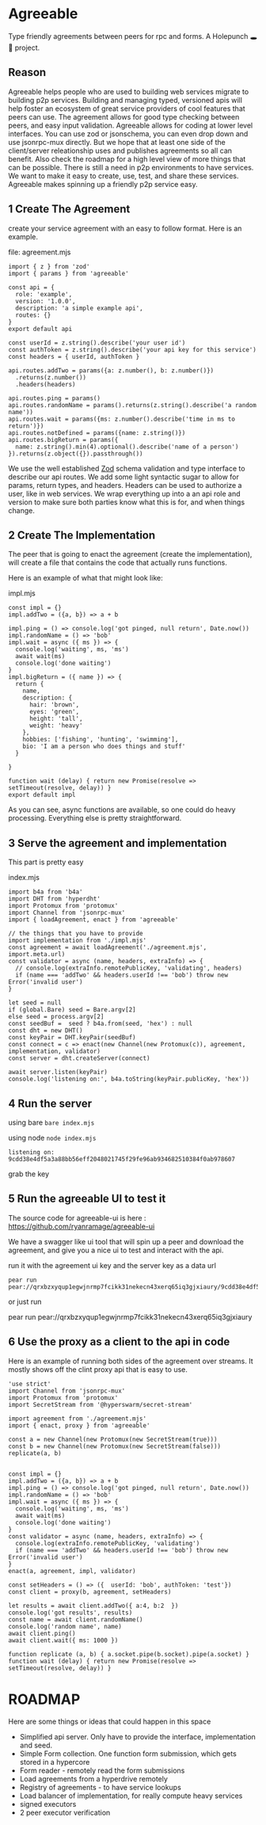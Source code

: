 Agreeable
==========

Type friendly agreements between peers for rpc and forms. A Holepunch 🕳🥊 project.

Reason
------
Agreeable helps people who are used to building web services migrate to building p2p services. Building and managing typed, versioned apis will help foster an ecosystem of great service providers of cool features that peers can use. The agreement allows for good type checking between peers, and easy input validation. Agreeable allows for coding at lower level interfaces. You can use zod or jsonschema, you can even drop down and use jsonrpc-mux directly. But we hope that at least one side of the client/server releationship uses and publishes agreements so all can benefit. Also check the roadmap for a high level view of more things that can be possible.
There is still a need in p2p environments to have services. We want to make it easy to create, use, test, and share
these services. Agreeable makes spinning up a friendly p2p service easy. 


1 Create The Agreement
-----------------------

create your service agreement with an easy to follow format. Here is an example. 

file: agreement.mjs

```
import { z } from 'zod'
import { params } from 'agreeable'

const api = { 
  role: 'example', 
  version: '1.0.0',
  description: 'a simple example api',
  routes: {}
}
export default api 

const userId = z.string().describe('your user id')
const authToken = z.string().describe('your api key for this service')
const headers = { userId, authToken }

api.routes.addTwo = params({a: z.number(), b: z.number()})
  .returns(z.number())
  .headers(headers)

api.routes.ping = params()
api.routes.randomName = params().returns(z.string().describe('a random name'))
api.routes.wait = params({ms: z.number().describe('time in ms to return')})
api.routes.notDefined = params({name: z.string()})
api.routes.bigReturn = params({
  name: z.string().min(4).optional().describe('name of a person')
}).returns(z.object({}).passthrough())

```
We use the well established [Zod](https://zod.dev/) schema validation and type interface to describe our api routes.
We add some light syntactic sugar to allow for params, return types, and headers. Headers can be used to authorize a user, like in web services.
We wrap everything up into a an api role and version to make sure both parties know what this is for, and when things change.

2 Create The Implementation
----------------------------

The peer that is going to enact the agreement (create the implementation), will create a file that contains the code that actually runs functions.

Here is an example of what that might look like:

impl.mjs
```
const impl = {}
impl.addTwo = ({a, b}) => a + b

impl.ping = () => console.log('got pinged, null return', Date.now())
impl.randomName = () => 'bob'
impl.wait = async ({ ms }) => {
  console.log('waiting', ms, 'ms')
  await wait(ms)
  console.log('done waiting')
}
impl.bigReturn = ({ name }) => {
  return {
    name,
    description: {
      hair: 'brown',
      eyes: 'green',
      height: 'tall',
      weight: 'heavy'
    },
    hobbies: ['fishing', 'hunting', 'swimming'],
    bio: 'I am a person who does things and stuff'
  }

}

function wait (delay) { return new Promise(resolve => setTimeout(resolve, delay)) }
export default impl

```

As you can see, async functions are available, so one could do heavy processing. Everything else is pretty straightforward. 

3 Serve the agreement and implementation
-----------------------------------------

This part is pretty easy 

index.mjs
```
import b4a from 'b4a'
import DHT from 'hyperdht'
import Protomux from 'protomux'
import Channel from 'jsonrpc-mux'
import { loadAgreement, enact } from 'agreeable'

// the things that you have to provide
import implementation from './impl.mjs'
const agreement = await loadAgreement('./agreement.mjs', import.meta.url)
const validator = async (name, headers, extraInfo) => {
  // console.log(extraInfo.remotePublicKey, 'validating', headers)
  if (name === 'addTwo' && headers.userId !== 'bob') throw new Error('invalid user')
}

let seed = null
if (global.Bare) seed = Bare.argv[2]
else seed = process.argv[2]
const seedBuf =  seed ? b4a.from(seed, 'hex') : null
const dht = new DHT()
const keyPair = DHT.keyPair(seedBuf)
const connect = c => enact(new Channel(new Protomux(c)), agreement, implementation, validator)
const server = dht.createServer(connect)

await server.listen(keyPair)
console.log('listening on:', b4a.toString(keyPair.publicKey, 'hex'))

```

4 Run the server
-----------------

using bare ```bare index.mjs```

using node ```node index.mjs```

```
listening on: 9cdd38e4df5a3a88bb56eff2048021745f29fe96ab934682510384f0ab978607
```

grab the key


5 Run the agreeable UI to test it
-----------------------------------

The source code for agreeable-ui is here : https://github.com/ryanramage/agreeable-ui 

We have a swagger like ui tool that will spin up a peer and download the agreement, and give you a nice ui to test and interact with the api.

run it with the agreement ui key and the server key as a data url

```
pear run pear://qrxbzxyqup1egwjnrmp7fcikk31nekecn43xerq65iq3gjxiaury/9cdd38e4df5a3a88bb56eff2048021745f29fe96ab934682510384f0ab978607
```

or just run 

pear run pear://qrxbzxyqup1egwjnrmp7fcikk31nekecn43xerq65iq3gjxiaury

6 Use the proxy as a client to the api in code 
-----------------------------------------------

Here is an example of running both sides of the agreement over streams. It mostly shows off the clint proxy api that is easy to use. 

```
'use strict'
import Channel from 'jsonrpc-mux'
import Protomux from 'protomux'
import SecretStream from '@hyperswarm/secret-stream'

import agreement from './agreement.mjs'
import { enact, proxy } from 'agreeable'

const a = new Channel(new Protomux(new SecretStream(true)))
const b = new Channel(new Protomux(new SecretStream(false)))
replicate(a, b)


const impl = {}
impl.addTwo = ({a, b}) => a + b
impl.ping = () => console.log('got pinged, null return', Date.now())
impl.randomName = () => 'bob'
impl.wait = async ({ ms }) => {
  console.log('waiting', ms, 'ms')
  await wait(ms)
  console.log('done waiting')
}
const validator = async (name, headers, extraInfo) => {
  console.log(extraInfo.remotePublicKey, 'validating')
  if (name === 'addTwo' && headers.userId !== 'bob') throw new Error('invalid user')
}
enact(a, agreement, impl, validator)

const setHeaders = () => ({  userId: 'bob', authToken: 'test'})
const client = proxy(b, agreement, setHeaders)

let results = await client.addTwo({ a:4, b:2  })
console.log('got results', results)
const name = await client.randomName()
console.log('random name', name)
await client.ping()
await client.wait({ ms: 1000 })

function replicate (a, b) { a.socket.pipe(b.socket).pipe(a.socket) }
function wait (delay) { return new Promise(resolve => setTimeout(resolve, delay)) }

```

ROADMAP
===========

Here are some things or ideas that could happen in this space

 - Simplified api server. Only have to provide the interface, implementation and seed. 
 - Simple Form collection. One function form submission, which gets stored in a hypercore
 - Form reader - remotely read the form submissions
 - Load agreements from a hyperdrive remotely
 - Registry of agreements - to have service lookups 
 - Load balancer of implementation, for really compute heavy services 
 - signed executors 
 - 2 peer executor verification


